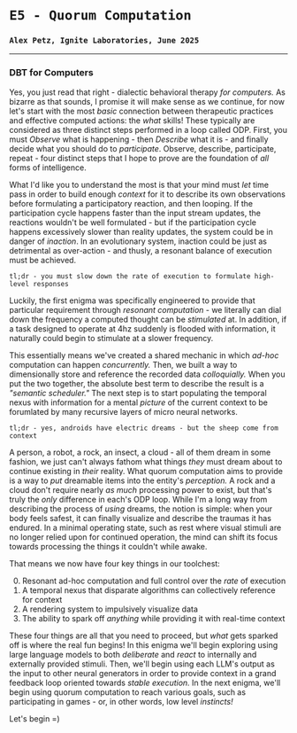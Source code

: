 # `E5 - Quorum Computation`
### `Alex Petz, Ignite Laboratories, June 2025`

---

### DBT for Computers
Yes, you just read that right - dialectic behavioral therapy _for computers._  As bizarre as that sounds, I promise
it will make sense as we continue, for now let's start with the most _basic_ connection between therapeutic practices
and effective computed actions: the _what_ skills!  These typically are considered as three distinct steps performed
in a loop called ODP.  First, you must _Observe_ what is happening - then _Describe_ what it is - and finally decide
what you should do to _participate_.  Observe, describe, participate, repeat - four distinct steps that I hope to prove
are the foundation of _all_ forms of intelligence.

What I'd like you to understand the most is that your mind must _let_ time pass in order to build enough
_context_ for it to describe its own observations before formulating a participatory reaction, and then looping.  If
the participation cycle happens faster than the input stream updates, the reactions wouldn't be well formulated - but
if the participation cycle happens excessively slower than reality updates, the system could be in danger of
_inaction_.  In an evolutionary system, inaction could be just as detrimental as over-action - and thusly, a resonant
balance of execution must be achieved.

    tl;dr - you must slow down the rate of execution to formulate high-level responses

Luckily, the first enigma was specifically engineered to provide that particular requirement through _resonant
computation_ - we literally can dial down the frequency a computed thought can be _stimulated_ at.  In addition, if a
task designed to operate at 4hz suddenly is flooded with information, it naturally could begin to stimulate at a slower
frequency.

This essentially means we've created a shared mechanic in which _ad-hoc_ computation can happen _concurrently._  Then, we
built a way to dimensionally store and reference the recorded data _colloquially._  When you put the two together, the
absolute best term to describe the result is a _"semantic scheduler."_  The next step is to start populating the temporal 
nexus with information for a mental _picture_ of the current context to be forumlated by many recursive layers of micro 
neural networks.

    tl;dr - yes, androids have electric dreams - but the sheep come from context

A person, a robot, a rock, an insect, a cloud - all of them dream in some fashion, we just can't always fathom what
things _they_ must dream about to continue existing in _their_ reality.  What quorum computation aims to provide is a
way to _put_ dreamable items into the entity's _perception._  A rock and a cloud don't require nearly _as much_
processing power to exist, but that's truly the _only_ difference in each's ODP loop.  While I'm a long way 
from describing the process of _using_ dreams, the notion is simple: when your body feels safest, it can finally 
visualize and describe the traumas it has endured.  In a minimal operating state, such as rest where visual stimuli 
are no longer relied upon for continued operation, the mind can shift its focus towards processing the things it couldn't 
while awake.

That means we now have four key things in our toolchest:

0. Resonant ad-hoc computation and full control over the _rate_ of execution
1. A temporal nexus that disparate algorithms can collectively reference for context
2. A rendering system to impulsively visualize data
3. The ability to spark off _anything_ while providing it with real-time context

These four things are all that you need to proceed, but _what_ gets sparked off is where the real fun begins!  In this
enigma we'll begin exploring using large language models to both _deliberate_ and _react_ to internally and externally
provided stimuli.  Then, we'll begin using each LLM's output as the input to other neural generators in order to
provide context in a grand feedback loop oriented towards _stable execution._  In the next enigma, we'll begin using
quorum computation to reach various goals, such as participating in games - or, in other words, low level _instincts!_

Let's begin =)